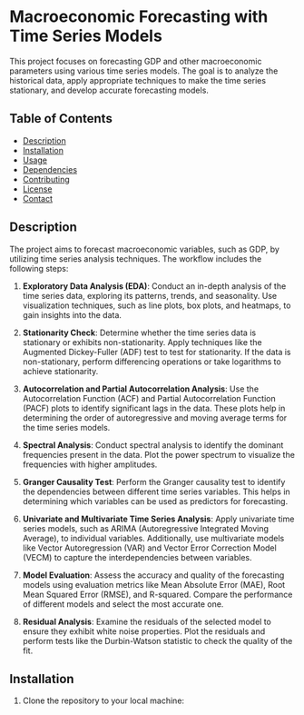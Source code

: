 # Macroeconomic Forecasting with Time Series Models

This project focuses on forecasting GDP and other macroeconomic parameters using various time series models. The goal is to analyze the historical data, apply appropriate techniques to make the time series stationary, and develop accurate forecasting models.

## Table of Contents

- [Description](#description)
- [Installation](#installation)
- [Usage](#usage)
- [Dependencies](#dependencies)
- [Contributing](#contributing)
- [License](#license)
- [Contact](#contact)

## Description

The project aims to forecast macroeconomic variables, such as GDP, by utilizing time series analysis techniques. The workflow includes the following steps:

1. **Exploratory Data Analysis (EDA)**: Conduct an in-depth analysis of the time series data, exploring its patterns, trends, and seasonality. Use visualization techniques, such as line plots, box plots, and heatmaps, to gain insights into the data.

2. **Stationarity Check**: Determine whether the time series data is stationary or exhibits non-stationarity. Apply techniques like the Augmented Dickey-Fuller (ADF) test to test for stationarity. If the data is non-stationary, perform differencing operations or take logarithms to achieve stationarity.

3. **Autocorrelation and Partial Autocorrelation Analysis**: Use the Autocorrelation Function (ACF) and Partial Autocorrelation Function (PACF) plots to identify significant lags in the data. These plots help in determining the order of autoregressive and moving average terms for the time series models.

4. **Spectral Analysis**: Conduct spectral analysis to identify the dominant frequencies present in the data. Plot the power spectrum to visualize the frequencies with higher amplitudes.

5. **Granger Causality Test**: Perform the Granger causality test to identify the dependencies between different time series variables. This helps in determining which variables can be used as predictors for forecasting.

6. **Univariate and Multivariate Time Series Analysis**: Apply univariate time series models, such as ARIMA (Autoregressive Integrated Moving Average), to individual variables. Additionally, use multivariate models like Vector Autoregression (VAR) and Vector Error Correction Model (VECM) to capture the interdependencies between variables.

7. **Model Evaluation**: Assess the accuracy and quality of the forecasting models using evaluation metrics like Mean Absolute Error (MAE), Root Mean Squared Error (RMSE), and R-squared. Compare the performance of different models and select the most accurate one.

8. **Residual Analysis**: Examine the residuals of the selected model to ensure they exhibit white noise properties. Plot the residuals and perform tests like the Durbin-Watson statistic to check the quality of the fit.

## Installation

1. Clone the repository to your local machine:
